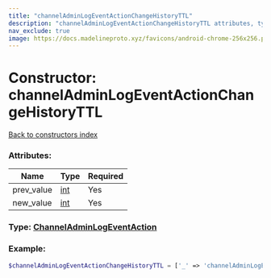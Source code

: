 ```yaml
---
title: "channelAdminLogEventActionChangeHistoryTTL"
description: "channelAdminLogEventActionChangeHistoryTTL attributes, type and example"
nav_exclude: true
image: https://docs.madelineproto.xyz/favicons/android-chrome-256x256.png
---
```

# Constructor: channelAdminLogEventActionChangeHistoryTTL  
[Back to constructors index](/API_docs/constructors/index.md)



### Attributes:

| Name     |    Type       | Required |
|----------|---------------|----------|
|prev\_value|[int](/API_docs/types/int.md) | Yes|
|new\_value|[int](/API_docs/types/int.md) | Yes|



### Type: [ChannelAdminLogEventAction](/API_docs/types/ChannelAdminLogEventAction.md)


### Example:

```php
$channelAdminLogEventActionChangeHistoryTTL = ['_' => 'channelAdminLogEventActionChangeHistoryTTL', 'prev_value' => int, 'new_value' => int];
```  
